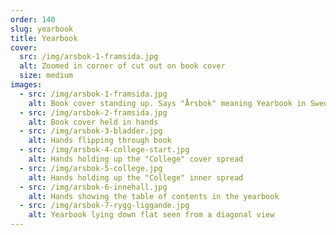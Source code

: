 ```yaml
---
order: 140
slug: yearbook
title: Yearbook
cover:
  src: /img/arsbok-1-framsida.jpg
  alt: Zoomed in corner of cut out on book cover
  size: medium
images:
  - src: /img/arsbok-1-framsida.jpg
    alt: Book cover standing up. Says "Årsbok" meaning Yearbook in Swedish
  - src: /img/arsbok-2-framsida.jpg
    alt: Book cover held in hands
  - src: /img/arsbok-3-bladder.jpg
    alt: Hands flipping through book
  - src: /img/arsbok-4-college-start.jpg
    alt: Hands holding up the "College" cover spread
  - src: /img/arsbok-5-college.jpg
    alt: Hands holding up the "College" inner spread
  - src: /img/arsbok-6-innehall.jpg
    alt: Hands showing the table of contents in the yearbook
  - src: /img/arsbok-7-rygg-liggande.jpg
    alt: Yearbook lying down flat seen from a diagonal view
---
```

